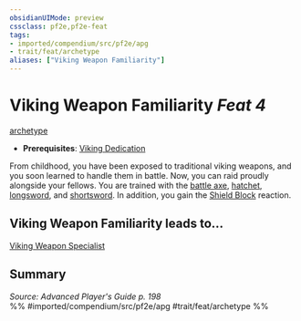 ```yaml
---
obsidianUIMode: preview
cssclass: pf2e,pf2e-feat
tags:
- imported/compendium/src/pf2e/apg
- trait/feat/archetype
aliases: ["Viking Weapon Familiarity"]
---
```

# Viking Weapon Familiarity  *Feat 4*  
[archetype](archetype.md)  

- **Prerequisites**: [Viking Dedication](viking-dedication-apg.md)

From childhood, you have been exposed to traditional viking weapons, and you soon learned to handle them in battle. Now, you can raid proudly alongside your fellows. You are trained with the [battle axe](../equipment/items/battle-axe.md), [hatchet](../equipment/items/hatchet.md), [longsword](../equipment/items/longsword.md), and [shortsword](../equipment/items/shortsword.md). In addition, you gain the [Shield Block](compendium/feats/shield-block.md) reaction.

## Viking Weapon Familiarity leads to...

[Viking Weapon Specialist](viking-weapon-specialist-apg.md)

## Summary

*Source: Advanced Player's Guide p. 198*  
%% #imported/compendium/src/pf2e/apg #trait/feat/archetype %%